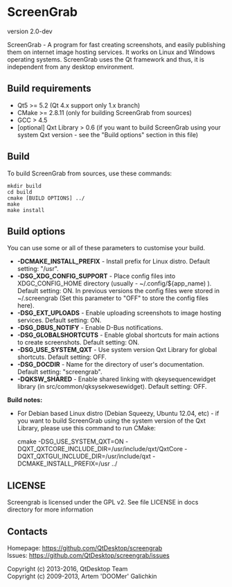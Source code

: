 ScreenGrab
==========

version 2.0-dev

ScreenGrab - A program for fast creating screenshots, and easily publishing them on internet image hosting services. It works on Linux and Windows operating systems. ScreenGrab uses the Qt framework and thus, it is independent from any desktop environment.

Build requirements
------------------

 * Qt5 >= 5.2 (Qt 4.x support only 1.x branch)
 * CMake >= 2.8.11 (only for building ScreenGrab from sources)
 * GCC > 4.5
 * [optional] Qxt Library > 0.6 (if you want to build ScreenGrab using your system Qxt version - see the "Build options" section in this file)

Build
-----

To build ScreenGrab from sources, use these commands:

	mkdir build
	cd build
	cmake [BUILD OPTIONS] ../
	make
	make install

Build options
-------------

You can use some or all of these parameters to customise your build.

 * **-DCMAKE_INSTALL_PREFIX** - Install prefix for Linux distro. Default setting: "/usr".
 * **-DSG_XDG_CONFIG_SUPPORT** - Place config files into XDGC_CONFIG_HOME directory (usually - ~/.config/${app_name) ). Default setting: ON. In previous versions the config files were stored in ~/.screengrab (Set this parameter to "OFF" to store the config files here).
 * **-DSG_EXT_UPLOADS** - Enable uploading screenshots to image hosting services. Default setting: ON.
 * **-DSG_DBUS_NOTIFY** - Enable D-Bus notifications.
 * **-DSG_GLOBALSHORTCUTS** - Enable global shortcuts for main actions to create screenshots. Default setting: ON.
 * **-DSG_USE_SYSTEM_QXT** - Use system version Qxt Library for global shortcuts. Default setting: OFF.
 * **-DSG_DOCDIR** - Name for the directory of user's documentation. Default setting:  "screengrab".
 * **-DQKSW_SHARED** - Enable shared linking with qkeysequencewidget library (in src/common/qksysekwesewidget). Default setting: OFF.
 
**Build notes:**

 * For Debian based Linux distro (Debian Squeezy, Ubuntu 12.04, etc) - if you want to build ScreenGrab using the system version of the Qxt Library,  please use this command to run CMake:
 
	cmake -DSG_USE_SYSTEM_QXT=ON -DQXT_QXTCORE_INCLUDE_DIR=/usr/include/qxt/QxtCore -DQXT_QXTGUI_INCLUDE_DIR=/usr/include/qxt -DCMAKE_INSTALL_PREFIX=/usr ../


LICENSE
-------

Screengrab is licensed under the GPL v2. See file LICENSE in docs directory for more information

Contacts
--------

Homepage: https://github.com/QtDesktop/screengrab  
Issues: https://github.com/QtDesktop/screengrab/issues

Copyright (c) 2013-2016, QtDesktop Team  
Copyright (c) 2009-2013, Artem 'DOOMer' Galichkin

